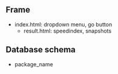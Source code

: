 ## Frame
- index.html: dropdown menu, go button
  - result.html: speedindex, snapshots

## Database schema
- package\_name
